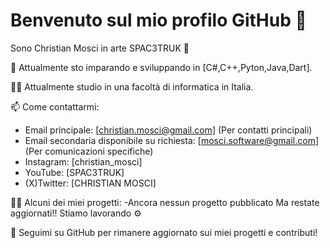 # Benvenuto sul mio profilo GitHub 👋

Sono Christian Mosci in arte SPAC3TRUK 🚀

🌱 Attualmente sto imparando e sviluppando in [C#,C++,Pyton,Java,Dart].

👨‍🏫 Attualmente studio in una facoltà di informatica in Italia.

📫 Come contattarmi:
- Email principale: [christian.mosci@gmail.com] (Per contatti principali)
- Email secondaria disponibile su richiesta: [mosci.software@gmail.com] (Per comunicazioni specifiche)
- Instagram: [christian_mosci]
- YouTube: [SPAC3TRUK]
- (X)Twitter: [CHRISTIAN MOSCI]

👨‍💻 Alcuni dei miei progetti:
-Ancora nessun progetto pubblicato
 Ma restate aggiornati!!
 Stiamo lavorando ⚙️
 

🔗 Seguimi su GitHub per rimanere aggiornato sui miei progetti e contributi!

<!---
SPAC3TRUK/SPAC3TRUK is a ✨ special ✨ repository because its `README.md` (this file) appears on your GitHub profile.
You can click the Preview link to take a look at your changes.
--->

